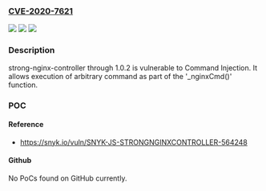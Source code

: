 ### [CVE-2020-7621](https://cve.mitre.org/cgi-bin/cvename.cgi?name=CVE-2020-7621)
![](https://img.shields.io/static/v1?label=Product&message=strong-nginx-controller&color=blue)
![](https://img.shields.io/static/v1?label=Version&message=n%2Fa&color=blue)
![](https://img.shields.io/static/v1?label=Vulnerability&message=Command%20Injection&color=brighgreen)

### Description

strong-nginx-controller through 1.0.2 is vulnerable to Command Injection. It allows execution of arbitrary command as part of the '_nginxCmd()' function.

### POC

#### Reference
- https://snyk.io/vuln/SNYK-JS-STRONGNGINXCONTROLLER-564248

#### Github
No PoCs found on GitHub currently.

